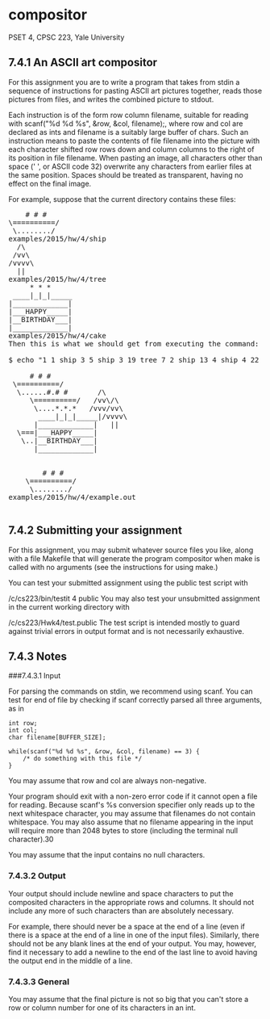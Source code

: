 # compositor
PSET 4, CPSC 223, Yale University

## 7.4.1 An ASCII art compositor

For this assignment you are to write a program that takes from stdin a sequence of instructions for pasting ASCII art pictures together, reads those pictures from files, and writes the combined picture to stdout.

Each instruction is of the form row column filename, suitable for reading with scanf("%d %d %s", &row, &col, filename);, where row and col are declared as ints and filename is a suitably large buffer of chars. Such an instruction means to paste the contents of file filename into the picture with each character shifted row rows down and column columns to the right of its position in file filename. When pasting an image, all characters other than space (' ', or ASCII code 32) overwrite any characters from earlier files at the same position. Spaces should be treated as transparent, having no effect on the final image.

For example, suppose that the current directory contains these files:
<pre>
    # # #
\==========/
 \......../
examples/2015/hw/4/ship
  /\
 /vv\
/vvvv\
  ||
examples/2015/hw/4/tree
     * * *
 ____|_|_|_____ 
|_____________|
|___HAPPY_____|
|__BIRTHDAY___|
|_____________|
examples/2015/hw/4/cake
Then this is what we should get from executing the command:

$ echo "1 1 ship 3 5 ship 3 19 tree 7 2 ship 13 4 ship 4 22 tree 5 6 cake" | ./compositor

     # # #
 \==========/
  \......#.# #       /\
     \==========/   /vv\/\
      \....*.*.*   /vvv/vv\
       ____|_|_|_____|/vvvv\
      |_____________|   ||
  \===|___HAPPY_____|
   \..|__BIRTHDAY___|
      |_____________|


        # # #
    \==========/
     \......../
examples/2015/hw/4/example.out

</pre>
## 7.4.2 Submitting your assignment

For this assignment, you may submit whatever source files you like, along with a file Makefile that will generate the program compositor when make is called with no arguments (see the instructions for using make.)

You can test your submitted assignment using the public test script with

/c/cs223/bin/testit 4 public
You may also test your unsubmitted assignment in the current working directory with

/c/cs223/Hwk4/test.public
The test script is intended mostly to guard against trivial errors in output format and is not necessarily exhaustive.

## 7.4.3 Notes

###7.4.3.1 Input

For parsing the commands on stdin, we recommend using scanf. You can test for end of file by checking if scanf correctly parsed all three arguments, as in

    int row;
    int col;
    char filename[BUFFER_SIZE];

    while(scanf("%d %d %s", &row, &col, filename) == 3) {
        /* do something with this file */
    }
You may assume that row and col are always non-negative.

Your program should exit with a non-zero error code if it cannot open a file for reading. Because scanf's %s conversion specifier only reads up to the next whitespace character, you may assume that filenames do not contain whitespace. You may also assume that no filename appearing in the input will require more than 2048 bytes to store (including the terminal null character).30

You may assume that the input contains no null characters.

### 7.4.3.2 Output

Your output should include newline and space characters to put the composited characters in the appropriate rows and columns. It should not include any more of such characters than are absolutely necessary.

For example, there should never be a space at the end of a line (even if there is a space at the end of a line in one of the input files). Similarly, there should not be any blank lines at the end of your output. You may, however, find it necessary to add a newline to the end of the last line to avoid having the output end in the middle of a line.

### 7.4.3.3 General

You may assume that the final picture is not so big that you can't store a row or column number for one of its characters in an int.
